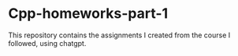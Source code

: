 # Cpp-homeworks-part-1
This repository contains the assignments I created from the course I followed, using chatgpt.
